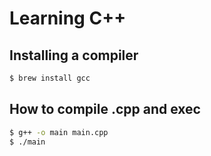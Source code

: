# Learning C++ 
## Installing a compiler 

```bash
$ brew install gcc
```

## How to compile .cpp and exec

```bash
$ g++ -o main main.cpp
$ ./main
```
